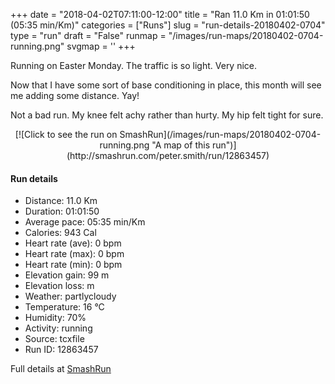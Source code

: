 +++
date = "2018-04-02T07:11:00-12:00"
title = "Ran 11.0 Km in 01:01:50 (05:35 min/Km)"
categories = ["Runs"]
slug = "run-details-20180402-0704"
type = "run"
draft = "False"
runmap = "/images/run-maps/20180402-0704-running.png"
svgmap = '<polyline points="92 15, 91 16, 95 18, 96 22, 99 27, 99 28, 97 30, 94 34, 100 41, 100 45, 98 51, 97 61, 99 66, 100 68, 98 71, 97 74, 97 78, 95 86, 94 89, 68 84, 68 84, 30 75, 19 72, 13 65, 9 61, 7 57, 2 55, 1 52, 0 38, 1 33, 22 31, 38 32, 44 31, 52 32, 55 32, 63 28, 79 15, 82 16, 82 16, 81 16, 83 13, 87 11">'
+++

Running on Easter Monday. The traffic is so light. Very nice. 

Now that I have some sort of base conditioning in place, this month will see me adding some distance. Yay! 

Not a bad run. My knee felt achy rather than hurty. My hip felt tight for sure. 



<!--more-->

<center>
[![Click to see the run on SmashRun](/images/run-maps/20180402-0704-running.png "A map of this run")](http://smashrun.com/peter.smith/run/12863457)
</center>

#### Run details

* Distance: 11.0 Km
* Duration: 01:01:50
* Average pace: 05:35 min/Km
* Calories: 943 Cal
* Heart rate (ave): 0 bpm
* Heart rate (max): 0 bpm
* Heart rate (min): 0 bpm
* Elevation gain: 99 m
* Elevation loss:  m
* Weather: partlycloudy
* Temperature: 16 &deg;C
* Humidity: 70%
* Activity: running
* Source: tcxfile
* Run ID: 12863457

Full details at [SmashRun](http://smashrun.com/peter.smith/run/12863457)
